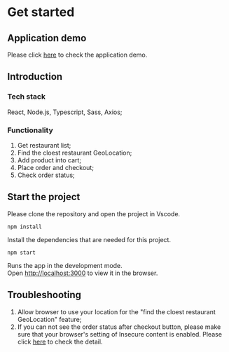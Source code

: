 # Get started

## Application demo

Please click [here](https://flourishing-pie-f01916.netlify.app/) to check the application demo.

## Introduction

### Tech stack

React, Node.js, Typescript, Sass, Axios;

### Functionality

1. Get restaurant list;
2. Find the cloest restaurant GeoLocation;
3. Add product into cart;
4. Place order and checkout;
5. Check order status;

## Start the project

Please clone the repository and open the project in Vscode.

`npm install`

Install the dependencies that are needed for this project.

`npm start`

Runs the app in the development mode.\
Open [http://localhost:3000](http://localhost:3000) to view it in the browser.

## Troubleshooting

1. Allow browser to use your location for the "find the cloest restaurant GeoLocation" feature;
2. If you can not see the order status after checkout button, please make sure that your browser's setting of Insecure content is enabled.
   Please click [here](https://stackoverflow.com/questions/37387711/page-loaded-over-https-but-requested-an-insecure-xmlhttprequest-endpoint) to check the detail.
